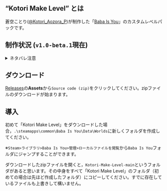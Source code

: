## “Kotori Make Level” とは
蒼空ことり([@Kotori_Aozora_P])が制作した「[Baba Is You]」のカスタムレベルパックです。

## 制作状況 (`v1.0-beta.1`現在)
<details>
<summary>ネタバレ注意</summary>

- マップ数: 4(ワールドマップ含む)
    <details>

    - Map(地図)
    - Beginning(ことはじめ)
    - Warmup(ウォーミングアップ)
    - Ocean(海)
    </details>
- レベル数: 8
    <details>
    <summary>内訳(レベル数/エクストラレベル数/シークレットレベル数)</summary>

    - Map: 1レベル (1/0/0)
    - Beginning: 6レベル (5/1/0)
    - Warmup: 0レベル (0/0/0)
    - Ocean: 0レベル (0/0/0)
    - その他: 1レベル
    </details>
</details>

## ダウンロード

[Releases]の**Assets**から`Source code (zip)`をクリックしてください。zipファイルのダウンロードが始まります。

## 導入

初めて「Kotori Make Level」をダウンロードした場合，`.\steamapps\common\Baba Is You\Data\Worlds`に新しくフォルダを作成してください。

※`Steam>ライブラリ>Baba Is You>管理>ローカルファイルを閲覧`から`Baba Is You`フォルダにジャンプすることができます。

ダウンロードしたzipファイルを開くと，`Kotori-Make-Level-main`というフォルダがあると思います。その中身をすべて「Kotori Make Level」のフォルダ（初めての場合は先ほど作成したフォルダ）にコピーしてください。すでに存在しているファイルも上書きして構いません。

[@Kotori_Aozora_P]: https://twitter.com/Kotori_Aozora_P
[Baba Is You]: https://store.steampowered.com/app/736260
[Releases]: https://github.com/KotoriAozora/Kotori-Make-Level/releases
